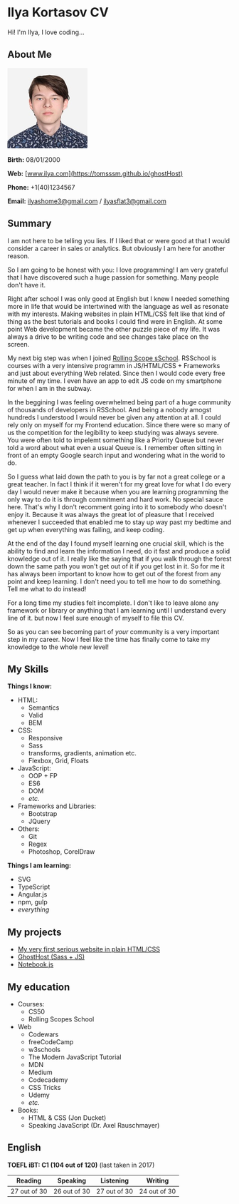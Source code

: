 # Ilya Kortasov CV

Hi! I'm Ilya, I love coding...

## About Me

![my photo](./ilya.jpg)

__Birth:__ 08/01/2000

__Web:__ [www.ilya.com](https://tomsssm.github.io/ghostHost)

__Phone:__ +1(40)1234567

__Email:__ [ilyashome3@gmail.com](mailto:ilyashome3@gmail.com) / [ilyasflat3@gmail.com](mailto:ilyasflat3@gmail.com)

## Summary

I am not here to be telling you lies. If I liked that or were good at that I would consider a career in sales or analytics. But obviously I am here for another reason.

So I am going to be honest with you: I love programming! I am very grateful that I have discovered such a huge passion for something. Many people don't have it.

Right after school I was only good at English but I knew I needed something more in life that would be intertwined with the language as well as resonate with my interests. Making websites in plain HTML/CSS felt like that kind of thing as the best tutorials and books I could find were in English. At some point Web development became the other puzzle piece of my life. It was always a drive to be writing code and see changes take place on the screen.

My next big step was when I joined [Rolling Scope sSchool](https://school.rollingscopes.com/). RSSchool is courses with a very intensive programm in JS/HTML/CSS + Frameworks and just about everything Web related. Since then I would code every free minute of my time. I even have an app to edit JS code on my smartphone for when I am in the subway.

In the beggining I was feeling overwhelmed being part of a huge community of thousands of developers in RSSchool. And being a nobody amogst hundreds I understood I would never be given any attention at all. I could rely only on myself for my Frontend education. Since there were so many of us the competition for the legibility to keep studying was always severe. You were often told to impelemt something like a Priority Queue but never told a word about what even a usual Queue is. I remember often sitting in front of an empty Google search input and wondering what in the world to do.

So I guess what laid down the path to you is by far not a great college or a great teacher. In fact I think if it weren't for my great love for what I do every day I would never make it because when you are learning programming the only way to do it is through commitment and hard work. No special sauce here. That's why I don't recomment going into it to somebody who doesn't enjoy it. Because it was always the great lot of pleasure that I received whenever I succeeded that enabled me to stay up way past my bedtime and get up when everything was failing, and keep coding.

At the end of the day I found myself learning one crucial skill, which is the ability to find and learn the information I need, do it fast and produce a solid knowledge out of it. I really like the saying that if you walk through the forest down the same path you won't get out of it if you get lost in it. So for me it has always been important to know how to get out of the forest from any point and keep learning. I don't need you to tell me how to do something. Tell me what to do instead!

For a long time my studies felt incomplete. I don't like to leave alone any framework or library or anything that I am learning until I understand every line of it. but now I feel sure enough of myself to file this CV.

So as you can see becoming part of _your_ community is a very important step in my career.  Now I feel like the time has finally come to take my knowledge to the whole new level!

## My Skills

__Things I know:__

- HTML:
  - Semantics
  - Valid
  - BEM
- CSS:
  - Responsive
  - Sass
  - transforms, gradients, animation etc.
  - Flexbox, Grid, Floats
- JavaScript:
  - OOP + FP
  - ES6
  - DOM
  - _etc._
- Frameworks and Libraries:
  - Bootstrap
  - JQuery
- Others:
  - Git
  - Regex
  - Photoshop, CorelDraw

__Things I am learning:__

- SVG
- TypeScript
- Angular.js
- npm, gulp
- _everything_

## My projects

- [My very first serious website in plain HTML/CSS](https://example.com)
- [GhostHost (Sass + JS)](https://tomsssm.github.io/ghostHost/#)
- [Notebook.js](https://tomsssm.github.io/Notebook/)

## My education

- Courses:
  - CS50
  - Rolling Scopes School
- Web
  - Codewars
  - freeCodeCamp
  - w3schools
  - The Modern JavaScript Tutorial
  - MDN
  - Medium
  - Codecademy
  - CSS Tricks
  - Udemy
  - _etc._
- Books:
  - HTML & CSS (Jon Ducket)
  - Speaking JavaScript (Dr. Axel Rauschmayer)

## English

__TOEFL iBT: C1 (104 out of 120)__ (last taken in 2017)

| Reading | Speaking | Listening | Writing |
| :---: | :---: | :---: | :---: |
| 27 out of 30 | 26 out of 30 | 27 out of 30 | 24 out of 30 |